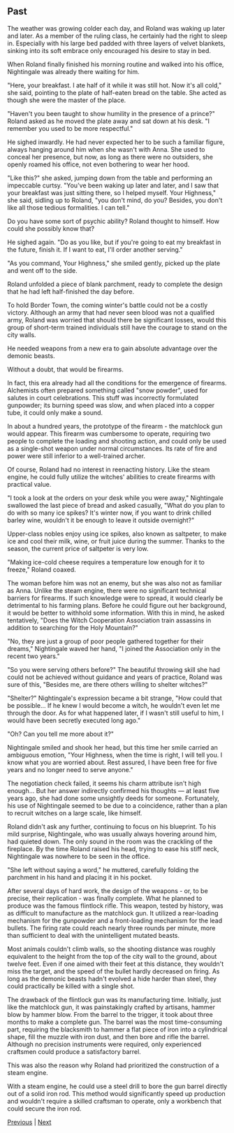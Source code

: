 ## Past
The weather was growing colder each day, and Roland was waking up later and later. As a member of the ruling class, he certainly had the right to sleep in. Especially with his large bed padded with three layers of velvet blankets, sinking into its soft embrace only encouraged his desire to stay in bed.



When Roland finally finished his morning routine and walked into his office, Nightingale was already there waiting for him.



"Here, your breakfast. I ate half of it while it was still hot. Now it's all cold," she said, pointing to the plate of half-eaten bread on the table. She acted as though she were the master of the place.



"Haven't you been taught to show humility in the presence of a prince?" Roland asked as he moved the plate away and sat down at his desk. "I remember you used to be more respectful."



He sighed inwardly. He had never expected her to be such a familiar figure, always hanging around him when she wasn't with Anna. She used to conceal her presence, but now, as long as there were no outsiders, she openly roamed his office, not even bothering to wear her hood.



"Like this?" she asked, jumping down from the table and performing an impeccable curtsy. "You've been waking up later and later, and I saw that your breakfast was just sitting there, so I helped myself. Your Highness," she said, sidling up to Roland, "you don't mind, do you? Besides, you don't like all those tedious formalities. I can tell."



Do you have some sort of psychic ability? Roland thought to himself. How could she possibly know that?



He sighed again. "Do as you like, but if you're going to eat my breakfast in the future, finish it. If I want to eat, I'll order another serving."



"As you command, Your Highness," she smiled gently, picked up the plate and went off to the side.



Roland unfolded a piece of blank parchment, ready to complete the design that he had left half-finished the day before.



To hold Border Town, the coming winter's battle could not be a costly victory. Although an army that had never seen blood was not a qualified army, Roland was worried that should there be significant losses, would this group of short-term trained individuals still have the courage to stand on the city walls.



He needed weapons from a new era to gain absolute advantage over the demonic beasts.



Without a doubt, that would be firearms.



In fact, this era already had all the conditions for the emergence of firearms. Alchemists often prepared something called "snow powder", used for salutes in court celebrations. This stuff was incorrectly formulated gunpowder; its burning speed was slow, and when placed into a copper tube, it could only make a sound.



In about a hundred years, the prototype of the firearm - the matchlock gun would appear. This firearm was cumbersome to operate, requiring two people to complete the loading and shooting action, and could only be used as a single-shot weapon under normal circumstances. Its rate of fire and power were still inferior to a well-trained archer.



Of course, Roland had no interest in reenacting history. Like the steam engine, he could fully utilize the witches' abilities to create firearms with practical value.



"I took a look at the orders on your desk while you were away," Nightingale swallowed the last piece of bread and asked casually, "What do you plan to do with so many ice spikes? It's winter now, if you want to drink chilled barley wine, wouldn't it be enough to leave it outside overnight?"



Upper-class nobles enjoy using ice spikes, also known as saltpeter, to make ice and cool their milk, wine, or fruit juice during the summer. Thanks to the season, the current price of saltpeter is very low.

"Making ice-cold cheese requires a temperature low enough for it to freeze," Roland coaxed. 

The woman before him was not an enemy, but she was also not as familiar as Anna. Unlike the steam engine, there were no significant technical barriers for firearms. If such knowledge were to spread, it would clearly be detrimental to his farming plans. Before he could figure out her background, it would be better to withhold some information. With this in mind, he asked tentatively, "Does the Witch Cooperation Association train assassins in addition to searching for the Holy Mountain?"

"No, they are just a group of poor people gathered together for their dreams," Nightingale waved her hand, "I joined the Association only in the recent two years."

"So you were serving others before?" The beautiful throwing skill she had could not be achieved without guidance and years of practice, Roland was sure of this, "Besides me, are there others willing to shelter witches?"

"Shelter?" Nightingale's expression became a bit strange, "How could that be possible... If he knew I would become a witch, he wouldn't even let me through the door. As for what happened later, if I wasn't still useful to him, I would have been secretly executed long ago."

"Oh? Can you tell me more about it?" 

Nightingale smiled and shook her head, but this time her smile carried an ambiguous emotion, "Your Highness, when the time is right, I will tell you. I know what you are worried about. Rest assured, I have been free for five years and no longer need to serve anyone."

The negotiation check failed, it seems his charm attribute isn't high enough... But her answer indirectly confirmed his thoughts — at least five years ago, she had done some unsightly deeds for someone. Fortunately, his use of Nightingale seemed to be due to a coincidence, rather than a plan to recruit witches on a large scale, like himself.



Roland didn't ask any further, continuing to focus on his blueprint. To his mild surprise, Nightingale, who was usually always hovering around him, had quieted down. The only sound in the room was the crackling of the fireplace. By the time Roland raised his head, trying to ease his stiff neck, Nightingale was nowhere to be seen in the office. 



"She left without saying a word," he muttered, carefully folding the parchment in his hand and placing it in his pocket. 



After several days of hard work, the design of the weapons - or, to be precise, their replication - was finally complete. What he planned to produce was the famous flintlock rifle. This weapon, tested by history, was as difficult to manufacture as the matchlock gun. It utilized a rear-loading mechanism for the gunpowder and a front-loading mechanism for the lead bullets. The firing rate could reach nearly three rounds per minute, more than sufficient to deal with the unintelligent mutated beasts. 



Most animals couldn't climb walls, so the shooting distance was roughly equivalent to the height from the top of the city wall to the ground, about twelve feet. Even if one aimed with their feet at this distance, they wouldn't miss the target, and the speed of the bullet hardly decreased on firing. As long as the demonic beasts hadn't evolved a hide harder than steel, they could practically be killed with a single shot. 



The drawback of the flintlock gun was its manufacturing time. Initially, just like the matchlock gun, it was painstakingly crafted by artisans, hammer blow by hammer blow. From the barrel to the trigger, it took about three months to make a complete gun. The barrel was the most time-consuming part, requiring the blacksmith to hammer a flat piece of iron into a cylindrical shape, fill the muzzle with iron dust, and then bore and rifle the barrel. Although no precision instruments were required, only experienced craftsmen could produce a satisfactory barrel. 



This was also the reason why Roland had prioritized the construction of a steam engine. 



With a steam engine, he could use a steel drill to bore the gun barrel directly out of a solid iron rod. This method would significantly speed up production and wouldn't require a skilled craftsman to operate, only a workbench that could secure the iron rod.





[Previous](CH0026.md) | [Next](CH0028.md)
